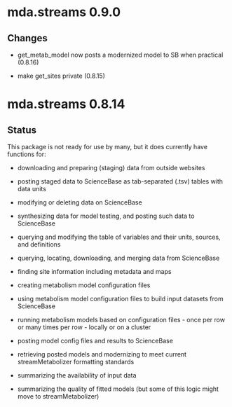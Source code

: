 # mda.streams 0.9.0

## Changes

* get_metab_model now posts a modernized model to SB when practical (0.8.16)

* make get_sites private (0.8.15)

# mda.streams 0.8.14

## Status

This package is not ready for use by many, but it does currently have functions 
for:

* downloading and preparing (staging) data from outside websites

* posting staged data to ScienceBase as tab-separated (.tsv) tables with data 
units

* modifying or deleting data on ScienceBase

* synthesizing data for model testing, and posting such data to ScienceBase

* querying and modifying the table of variables and their units, sources, and 
definitions

* querying, locating, downloading, and merging data from ScienceBase

* finding site information including metadata and maps

* creating metabolism model configuration files

* using metabolism model configuration files to build input datasets from 
ScienceBase

* running metabolism models based on configuration files - once per row or many 
times per row - locally or on a cluster

* posting model config files and results to ScienceBase

* retrieving posted models and modernizing to meet current streamMetabolizer 
formatting standards

* summarizing the availability of input data

* summarizing the quality of fitted models (but some of this logic might move to
streamMetabolizer)